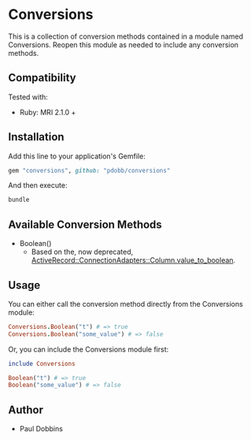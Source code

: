 # Conversions

This is a collection of conversion methods contained in a module named
Conversions. Reopen this module as needed to include any conversion methods.

## Compatibility

Tested with:

* Ruby: MRI 2.1.0 +

## Installation

Add this line to your application's Gemfile:

```ruby
gem "conversions", github: "pdobb/conversions"
```

And then execute:

```ruby
bundle
```

## Available Conversion Methods

* Boolean()
  * Based on the, now deprecated, [ActiveRecord::ConnectionAdapters::Column.value_to_boolean](http://www.rubydoc.info/docs/rails/ActiveRecord/ConnectionAdapters/Column.value_to_boolean).

## Usage

You can either call the conversion method directly from the Conversions module:

```ruby
Conversions.Boolean("t") # => true
Conversions.Boolean("some_value") # => false
```

Or, you can include the Conversions module first:

```ruby
include Conversions

Boolean("t") # => true
Boolean("some_value") # => false
```

## Author

- Paul Dobbins
